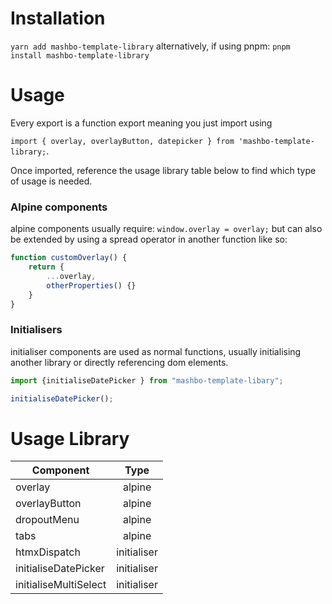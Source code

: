 # Installation

`yarn add mashbo-template-library`
alternatively, if using pnpm:
`pnpm install mashbo-template-library`

# Usage

Every export is a function export meaning you just import using 

`import { overlay, overlayButton, datepicker } from 'mashbo-template-library;`.

Once imported, reference the usage library table below to find which type of usage is needed.

### Alpine components
alpine components usually require: `window.overlay = overlay;` but can also be extended by using a spread operator in another function like so:

```javascript
function customOverlay() {
    return {
        ...overlay,
        otherProperties() {}
    }
}
```

### Initialisers

initialiser components are used as normal functions, usually initialising another library or directly referencing dom elements.

```javascript
import {initialiseDatePicker } from "mashbo-template-libary";

initialiseDatePicker();
```

# Usage Library

Component | Type |
| ------------- |:-------------:|
| overlay | alpine |
| overlayButton | alpine |
| dropoutMenu | alpine |
| tabs | alpine |
| htmxDispatch | initialiser |
| initialiseDatePicker | initialiser |
| initialiseMultiSelect | initialiser |


